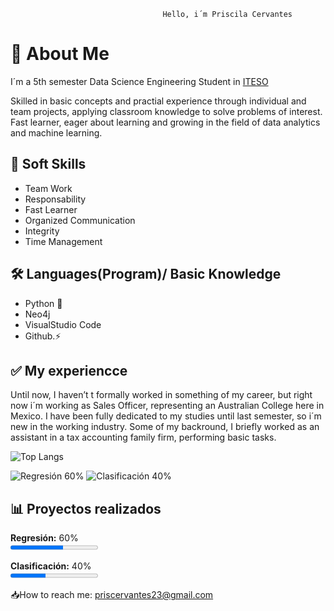                                       Hello, i´m Priscila Cervantes
# 🚀 About Me
I´m a 5th semester Data Science Engineering Student in [ITESO](https://www.iteso.mx/)

Skilled in basic concepts and practial experience through individual and team projects, applying classroom knowledge to solve problems of interest. 
Fast learner, eager about learning and growing in the field of data analytics and machine learning.

## 📌 Soft Skills
-  Team Work  
-  Responsability  
-  Fast Learner
-  Organized Communication
-  Integrity
-  Time Management 

## 🛠️ Languages(Program)/ Basic Knowledge 
- Python 🐍
- Neo4j
- VisualStudio Code
- Github.⚡

## ✅ My experiencce
Until now, I haven’t t formally worked in something of my career, but right now i´m working as Sales Officer, representing an Australian College here in Mexico. I have been fully dedicated to
my studies until last semester, so i´m new in the working industry. Some of my backround, I briefly worked as an assistant in a tax accounting family firm, performing basic tasks.

![Top Langs](https://github-readme-stats.vercel.app/api/top-langs/?username=priscilacervantes25&layout=compact&theme=dark)

![Regresión 60%](https://img.shields.io/badge/Regresión-60%25-blue)
![Clasificación 40%](https://img.shields.io/badge/Clasificación-40%25-green)


## 📊 Proyectos realizados
<p>
  <b>Regresión:</b> 60%<br>
  <progress value="60" max="100"></progress>
</p>
<p>
  <b>Clasificación:</b> 40%<br>
  <progress value="40" max="100"></progress>
</p>




📥How to reach me: priscervantes23@gmail.com

